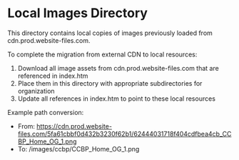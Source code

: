 # Local Images Directory

This directory contains local copies of images previously loaded from cdn.prod.website-files.com.

To complete the migration from external CDN to local resources:

1. Download all image assets from cdn.prod.website-files.com that are referenced in index.htm
2. Place them in this directory with appropriate subdirectories for organization
3. Update all references in index.htm to point to these local resources

Example path conversion:
- From: https://cdn.prod.website-files.com/5fa61cbbf0d432b3230f62b1/62444031718f404cdfbea4cb_CCBP_Home_OG_1.png
- To: /images/ccbp/CCBP_Home_OG_1.png